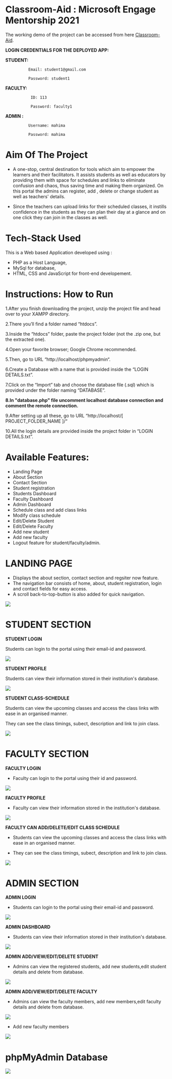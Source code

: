 # Classroom-Aid : Microsoft Engage Mentorship 2021
The working demo of the project can be accessed from here [Classroom-Aid](https://classroomaid.herokuapp.com/).

**LOGIN CREDENTIALS FOR THE DEPLOYED APP:**

**STUDENT:**  

              Email: student1@gmail.com

              Password: student1
            
**FACULTY:**

               ID: 113

               Password: faculty1
            
**ADMIN :**

              Username: mahima

              Password: mahima


# Aim Of The Project 
* A one-stop, central destination for tools which aim to empower the learners and their facilitators.
It assists students as well as educators by providing them with space for schedules and links to eliminate confusion and chaos, thus saving time and making them organized.
On this portal the admins  can register, add , delete or change student as well as teachers' details.

* Since the teachers can upload links for their scheduled classes, it instills confidence in the students  as they can plan their day at a glance and on one click they can join in the classes as well.

# Tech-Stack Used
This is a Web based Application developed using :

* PHP as a Host Language,
* MySql for database, 
* HTML, CSS and JavaScript for front-end developement.



# Instructions: How to Run

1.After you finish downloading the project, unzip the project file and head over to your XAMPP directory.

2.There you’ll find a folder named “htdocs”.

3.Inside the “htdocs” folder, paste the project folder (not the .zip one, but the extracted one).

4.Open your favorite browser; Google Chrome recommended.

5.Then, go to URL “http://localhost/phpmyadmin“.

6.Create a Database with a name that is provided inside the “LOGIN DETAILS.txt”.

7.Click on the “Import” tab and choose the database file (.sql) which is provided under the folder naming “DATABASE”.

**8.In "database.php" file uncomment localhost database connection and comment the remote connection.**

9.After setting up all these, go to URL “http://localhost/[ PROJECT_FOLDER_NAME ]/“

10.All the login details are provided inside the project folder in “LOGIN DETAILS.txt”.



# Available Features:
* Landing Page
* About Section
* Contact Section
* Student registration
* Students Dashboard
* Faculty Dashboard
* Admin Dashboard
* Schedule class and add class links
* Modify class schedule
* Edit/Delete Student
* Edit/Delete Faculty
* Add new student
* Add new faculty 
* Logout feature for student/faculty/admin.

# LANDING PAGE
* Displays the about section, contact section and regsiter now feature.
* The navigation bar consists of home, about, student registration, login and contact fields for easy access.
* A scroll back-to-top-button is also added for quick navigation.

![](images/landing-page.jpg)


# STUDENT SECTION
**STUDENT LOGIN**

Students can login to the portal using their email-id and password.

 ![](images/student-login.jpg)
 
**STUDENT PROFILE**

Students can view their information stored in their institution's database.

 ![](images/student-profile.jpg)
 
**STUDENT CLASS-SCHEDULE**

Students can view the upcoming classes and access the class links with ease in an organised manner.

They can see the class timings, subect, description and link to join class.

 ![](images/student-class-schedule.jpg)
 
 
# FACULTY SECTION
**FACULTY LOGIN**

* Faculty can login to the portal using their id and password.

 ![](images/faculty-login.jpg)
 
**FACULTY PROFILE**

* Faculty can view their information stored in the institution's database.

 ![](images/faculty-profile.jpg)
 
**FACULTY CAN ADD/DELETE/EDIT CLASS SCHEDULE**

* Students can view the upcoming classes and access the class links with ease in an organised manner.

* They can see the class timings, subect, description and link to join class.

 ![](images/update-class.jpg)
 
 
 # ADMIN SECTION
 
**ADMIN LOGIN**

* Students can login to the portal using their email-id and password.

 ![](images/admin-login.jpg)
 
**ADMIN DASHBOARD**

* Students can view their information stored in their institution's database.

 ![](images/admin-dashboard.jpg)
 
**ADMIN ADD/VIEW/EDIT/DELETE STUDENT**

* Admins can view the registered students, add new students,edit student details and delete from database.

 ![](images/add-delete-edit-student.jpg)
 
 **ADMIN ADD/VIEW/EDIT/DELETE FACULTY**
 
 * Admins can view the faculty members, add new members,edit faculty details and delete from database.

 ![](images/add-delete-edit-faculty.jpg)
 
 * Add new faculty members
 
  ![](images/addnew-faculty.jpg)
  

# phpMyAdmin Database

  ![](images/php.jpg)
 


 

 
